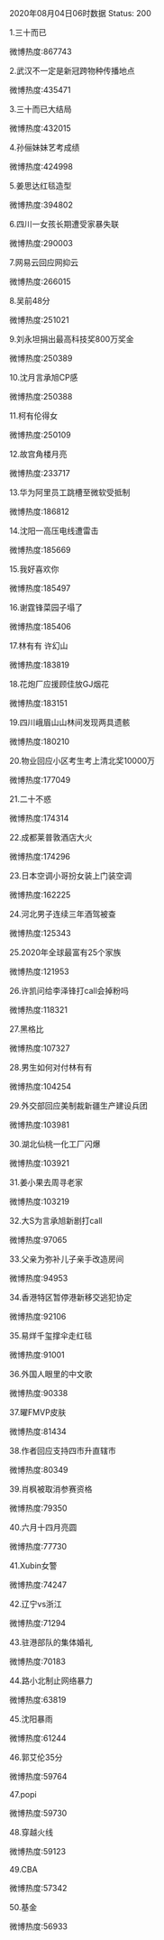 2020年08月04日06时数据
Status: 200

1.三十而已

微博热度:867743

2.武汉不一定是新冠跨物种传播地点

微博热度:435471

3.三十而已大结局

微博热度:432015

4.孙俪妹妹艺考成绩

微博热度:424998

5.姜思达红毯造型

微博热度:394802

6.四川一女孩长期遭受家暴失联

微博热度:290003

7.网易云回应网抑云

微博热度:266015

8.吴前48分

微博热度:251021

9.刘永坦捐出最高科技奖800万奖金

微博热度:250389

10.沈月言承旭CP感

微博热度:250388

11.柯有伦得女

微博热度:250109

12.故宫角楼月亮

微博热度:233717

13.华为阿里员工跳槽至微软受抵制

微博热度:186812

14.沈阳一高压电线遭雷击

微博热度:185669

15.我好喜欢你

微博热度:185497

16.谢霆锋菜园子塌了

微博热度:185406

17.林有有 许幻山

微博热度:183819

18.花炮厂应援顾佳放GJ烟花

微博热度:183151

19.四川峨眉山山林间发现两具遗骸

微博热度:180210

20.物业回应小区考生考上清北奖10000万

微博热度:177049

21.二十不惑

微博热度:174314

22.成都莱普敦酒店大火

微博热度:174296

23.日本空调小哥扮女装上门装空调

微博热度:162225

24.河北男子连续三年酒驾被查

微博热度:125343

25.2020年全球最富有25个家族

微博热度:121953

26.许凯问给李泽锋打call会掉粉吗

微博热度:118321

27.黑格比

微博热度:107327

28.男生如何对付林有有

微博热度:104254

29.外交部回应美制裁新疆生产建设兵团

微博热度:103981

30.湖北仙桃一化工厂闪爆

微博热度:103921

31.姜小果去周寻老家

微博热度:103219

32.大S为言承旭新剧打call

微博热度:97065

33.父亲为弥补儿子亲手改造房间

微博热度:94953

34.香港特区暂停港新移交逃犯协定

微博热度:92106

35.易烊千玺撑伞走红毯

微博热度:91001

36.外国人眼里的中文歌

微博热度:90338

37.曜FMVP皮肤

微博热度:81434

38.作者回应支持四市升直辖市

微博热度:80349

39.肖枫被取消参赛资格

微博热度:79350

40.六月十四月亮圆

微博热度:77730

41.Xubin女警

微博热度:74247

42.辽宁vs浙江

微博热度:71294

43.驻港部队的集体婚礼

微博热度:70183

44.路小北制止网络暴力

微博热度:63819

45.沈阳暴雨

微博热度:61244

46.郭艾伦35分

微博热度:59764

47.popi

微博热度:59730

48.穿越火线

微博热度:59123

49.CBA

微博热度:57342

50.基金

微博热度:56933

